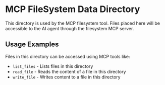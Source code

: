 # MCP FileSystem Data Directory

This directory is used by the MCP filesystem tool. 
Files placed here will be accessible to the AI agent through the filesystem MCP server.

## Usage Examples

Files in this directory can be accessed using MCP tools like:
- `list_files` - Lists files in this directory
- `read_file` - Reads the content of a file in this directory
- `write_file` - Writes content to a file in this directory
